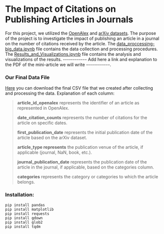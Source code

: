 # The Impact of Citations on Publishing Articles in Journals

For this project, we utilized the [OpenAlex](https://openalex.org/) and [arXiv datasets](https://www.kaggle.com/datasets/Cornell-University/arxiv).
The purpose of the project is to investigate the impact of publishing an article in a journal on the number of citations
received by the article. The [data_proccessing-big_data.ipynb](./data_proccessing-big_data.ipynb) file contains the data
collection and processing procedures. The [Results_and_Visualizations.ipynb](./Results_and_Visualizations.ipynb) file 
contains the analysis and visualizations of the results.
------------ Add here a link and explanation to the PDF of the mini-article we will write ------------.


### Our Final Data File

[Here](https://drive.google.com/file/d/1UneExPO0cTGpaTv4QiKDrn7zKHxrCzND/view?usp=sharing) you can download the final CSV file that we created after collecting and processing the data. 
Explanation of each column:
<br/>
> **article_id_openalex** represents the identifier of an article as represented in OpenAlex.
> 
> **date_citation_counts** represents the number of citations for the article on specific dates.
> 
> **first_publication_date** represents the initial publication date of the article based on the arXiv dataset.
> 
> **article_type represents** the publication venue of the article, if applicable (journal, NaN, book, etc.).
> 
> **journal_publication_date** represents the publication date of the article in the journal, if applicable, based on the categories column.
> 
> **categories** represents the category or categories to which the article belongs.



### Installation:
```
pip install pandas
pip install matplotlib
pip install requests
pip install gdown
pip install glob2
pip install tqdm
```